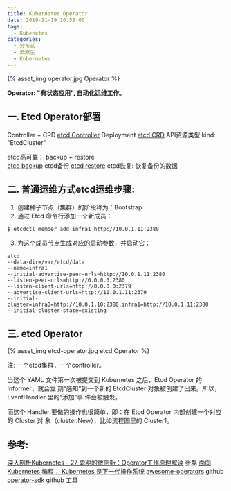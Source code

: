 ```yaml
---
title: Kubernetes Operator
date: 2019-11-19 10:59:00
tags:
  - Kubenetes
categories:
  - 分布式 
  - 云原生
  - Kubernetes
---
```


<p></p>
<!-- more -->

{% asset_img   operator.jpg  Operator  %} 

**Operator: "有状态应用", 自动化运维工作。**

## 一. Etcd Operator部署 
Controller + CRD 
[etcd Controller](https://github.com/coreos/etcd-operator/blob/master/example/deployment.yaml)  Deployment
[etcd CRD](https://github.com/coreos/etcd-operator/blob/master/example/example-etcd-cluster.yaml)  API资源类型 kind: "EtcdCluster"

etcd高可靠： backup + restore   
[etcd backup](https://github.com/coreos/etcd-operator/tree/master/example/etcd-backup-operator)  etcd备份
[etcd restore](https://github.com/coreos/etcd-operator/tree/master/example/etcd-restore-operator) etcd恢复: 恢复备份的数据

## 二. 普通运维方式etcd运维步骤:
1. 创建种子节点（集群）的阶段称为：Bootstrap
2. 通过 Etcd 命令行添加一个新成员：
```
$ etcdctl member add infra1 http://10.0.1.11:2380
```
3. 为这个成员节点生成对应的启动参数，并启动它：
```
etcd
--data-dir=/var/etcd/data
--name=infra1
--initial-advertise-peer-urls=http://10.0.1.11:2380
--listen-peer-urls=http://0.0.0.0:2380
--listen-client-urls=http://0.0.0.0:2379
--advertise-client-urls=http://10.0.1.11:2379
--initial-cluster=infra0=http://10.0.1.10:2380,infra1=http://10.0.1.11:2380
--initial-cluster-state=existing
```

## 三. etcd Operator 

{% asset_img   etcd-operator.jpg  etcd Operator  %} 

注: 一个etcd集群，一个controller。

当这个 YAML 文件第一次被提交到 Kubernetes 之后，Etcd Operator 的 Informer，就会立
刻“感知”到一个新的 EtcdCluster 对象被创建了出来。所以，EventHandler 里的“添加”事
件会被触发。

而这个 Handler 要做的操作也很简单，即：在 Etcd Operator 内部创建一个对应的 Cluster 对
象（cluster.New），比如流程图里的 Cluster1。



## 参考:
[深入剖析Kubernetes - 27  聪明的微创新：Operator工作原理解读]() 张磊
[面向 Kubernetes 编程： Kubernetes 是下一代操作系统](https://mp.weixin.qq.com/s/E5-agHtMvW_X7znVJDkTKA)
[awesome-operators](https://github.com/www6v/awesome-operators)   github 
[operator-sdk](https://github.com/operator-framework/operator-sdk)  github 工具